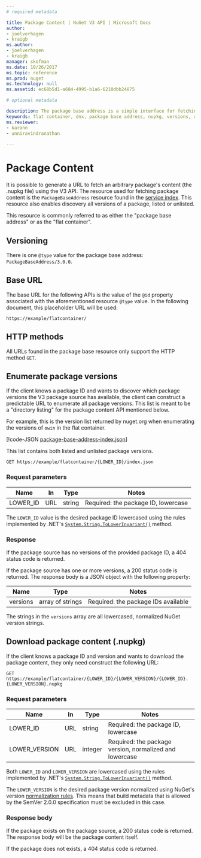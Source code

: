 ```yaml
---
# required metadata 

title: Package Content | NuGet V3 API | Microsoft Docs
author:
- joelverhagen
- kraigb
ms.author:
- joelverhagen
- kraigb
manager: skofman
ms.date: 10/26/2017
ms.topic: reference
ms.prod: nuget
ms.technology: null
ms.assetid: ec68b5d1-a684-4995-b1a6-6210dbb24875

# optional metadata

description: The package base address is a simple interface for fetching the package itself.
keywords: flat container, dnx, package base address, nupkg, versions, unlisted, enumerate, download
ms.reviewer:
- karann
- unniravindranathan

---
```


# Package Content

It is possible to generate a URL to fetch an arbitrary package's content (the .nupkg file) using the V3 API. The
resource used for fetching package content is the `PackageBaseAddress` resource found in the
[service index](service-index.md). This resource also enables discovery all versions of a package, listed or unlisted.

This resource is commonly referred to as either the "package base address" or as the "flat container".

## Versioning

There is one `@type` value for the package base address: `PackageBaseAddress/3.0.0`.

## Base URL

The base URL for the following APIs is the value of the `@id` property associated with the aforementioned
resource `@type` value. In the following document, this placeholder URL will be used:

```
https://example/flatcontainer/
```

## HTTP methods

All URLs found in the package base resource only support the HTTP method `GET`.

## Enumerate package versions

If the client knows a package ID and wants to discover which package versions the V3 package source has available, the
client can construct a predictable URL to enumerate all package versions. This list is meant to be a "directory
listing" for the package content API mentioned below.

For example, this is the version list returned by nuget.org when enumerating the versions of `owin` in the flat
container.

[!code-JSON [package-base-address-index.json](./_data/package-base-address-index.json)]

This list contains both listed and unlisted package versions.

```
GET https://example/flatcontainer/{LOWER_ID}/index.json
```

### Request parameters

Name     | In     | Type    | Notes
-------- | ------ | ------- | -----
LOWER_ID | URL    | string  | Required: the package ID, lowercase

The `LOWER_ID` value is the desired package ID lowercased using the rules implemented by .NET's
[`System.String.ToLowerInvariant()`](https://msdn.microsoft.com/en-us/library/system.string.tolowerinvariant.aspx)
method.

### Response

If the package source has no versions of the provided package ID, a 404 status code is returned.

If the package source has one or more versions, a 200 status code is returned. The response body is a JSON object with
the following property:

Name     | Type             | Notes
-------- | ---------------- | -----
versions | array of strings | Required: the package IDs available

The strings in the `versions` array are all lowercased, normalized NuGet version strings.

## Download package content (.nupkg)

If the client knows a package ID and version and wants to download the package content, they only need construct the
following URL:

```
GET https://example/flatcontainer/{LOWER_ID}/{LOWER_VERSION}/{LOWER_ID}.{LOWER_VERSION}.nupkg
```

### Request parameters

Name          | In     | Type    | Notes
------------- | ------ | ------- | -----
LOWER_ID      | URL    | string  | Required: the package ID, lowercase
LOWER_VERSION | URL    | integer | Required: the package version, normalized and lowercase

Both `LOWER_ID` and `LOWER_VERSION` are lowercased using the rules implemented by .NET's
[`System.String.ToLowerInvariant()`](https://msdn.microsoft.com/en-us/library/system.string.tolowerinvariant.aspx)
method.

The `LOWER_VERSION` is the desired package version normalized using NuGet's version
[normalization rules](../../reference/package-versioning.md#normalized-version-numbers). This means that build metadata
that is allowed by the SemVer 2.0.0 specification must be excluded in this case.

### Response body

If the package exists on the package source, a 200 status code is returned. The response body will be the package
content itself.

If the package does not exists, a 404 status code is returned.

